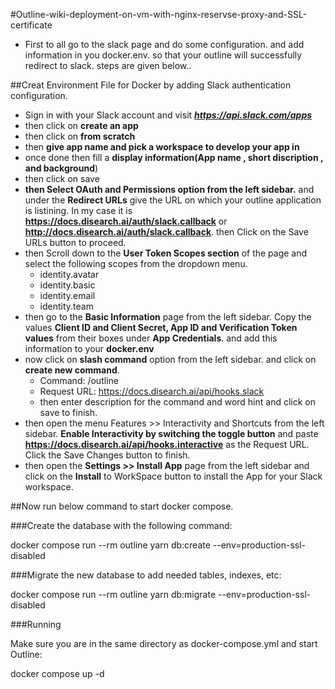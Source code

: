 #Outline-wiki-deployment-on-vm-with-nginx-reservse-proxy-and-SSL-certificate

- First to all go to the slack page and do some configuration. and add information in you docker.env. so that your outline will successfully redirect to slack. steps are given below..

##Creat Environment File for Docker by adding Slack authentication configuration.

-   Sign in with your Slack account and visit ***https://api.slack.com/apps***
-   then click on **create an app**
-   then click on **from scratch**
-   then **give app name and pick a workspace to develop your app in**
-   once done then fill a **display information(App name , short discription , and background**)
-   then click on save
-   **then Select OAuth and Permissions option from the left sidebar.** and under the **Redirect URLs** give the URL on which your outline application is listining. In my case it is **https://docs.disearch.ai/auth/slack.callback** or **http://docs.disearch.ai/auth/slack.callback**. then Click on the Save URLs button to proceed. 
-   then Scroll down to the **User Token Scopes section** of the page and select the following scopes from the dropdown menu.
    -  identity.avatar
    -  identity.basic
    -  identity.email
    -  identity.team
- then go to the **Basic Information** page from the left sidebar. Copy the values **Client ID and Client Secret, App ID and Verification Token values** from their boxes under **App Credentials**. and add this information to your **docker.env**
- now click on **slash command** option from the left sidebar. and click on **create new command**.
    - Command: /outline
    - Request URL: https://docs.disearch.ai/api/hooks.slack
    - then enter description for the command and word hint and click on save to finish.
-  then open  the menu Features >> Interactivity and Shortcuts from the left sidebar. **Enable Interactivity by switching the toggle button** and paste **https://docs.disearch.ai/api/hooks.interactive** as the Request URL. Click the Save Changes button to finish.
-  then open the **Settings >> Install App** page from the left sidebar and click on the **Install** to WorkSpace button to install the App for your Slack workspace.


##Now run below command to start docker compose.

###Create the database with the following command:

  docker compose run --rm outline yarn db:create --env=production-ssl-disabled

###Migrate the new database to add needed tables, indexes, etc:

  docker compose run --rm outline yarn db:migrate --env=production-ssl-disabled

###Running

Make sure you are in the same directory as docker-compose.yml and start Outline:

  docker compose up -d

                
